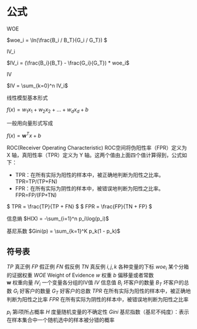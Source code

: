 # 公式

WOE

$woe_i = \ln(\frac{B_i / B_T}{G_i / G_T}) $

IV_i

$IV_i = (\frac{B_i}{B_T} - \frac{G_i}{G_T}) * woe_i$

IV

$IV = \sum_{k=0}^n IV_i$

线性模型基本形式

$f(x) = w_1x_1 + w_2x_2 + ...+ w_dx_d + b$

一般用向量形式写成

$f(x) = \mathbf{w}^Tx + b$

ROC(Receiver Operating Characteristic)
ROC空间将伪阳性率（FPR）定义为 X 轴，真阳性率（TPR）定义为 Y 轴。这两个值由上面四个值计算得到，公式如下：
- TPR：在所有实际为阳性的样本中，被正确地判断为阳性之比率。TPR=TP/(TP+FN)
- FPR：在所有实际为阴性的样本中，被错误地判断为阳性之比率。FPR=FP/(FP+TN)

$ TPR = \frac{TP}{TP + FN} $
$ FPR = \frac{FP}{TN + FP} $

信息熵
$H(X) = -\sum_{i=1}^n p_i\log(p_i)$


基尼系数
$Gini(p) = \sum_{k=1}^K p_k(1 - p_k)$


## 符号表

$TP$        真正例
$FP$        假正例
$FN$        假反例
$TN$        真反例
$i,j,k$     各种变量的下标
$woe_i$     某个分箱的证据权重
$WOE$       Weight of Evidence
$w$         权重
$b$         偏移量或者常数               
$\mathbf{w}$ 权重向量 
$IV_i$      一个变量各分组的IV值
$IV$        信息值
$B_i$       坏客户的数量
$B_T$       坏客户的总数
$G_i$       好客户的数量
$G_T$       好客户的总数
$TPR$       在所有实际为阳性的样本中，被正确地判断为阳性之比率
$FPR$       在所有实际为阴性的样本中，被错误地判断为阳性之比率

$p_i$       第i项所占概率
$H$         度量随机变量的不确定性
$Gini$      基尼指数（基尼不纯度）：表示在样本集合中一个随机选中的样本被分错的概率
